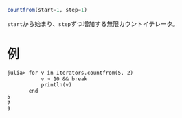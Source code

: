 ```julia
countfrom(start=1, step=1)
```

`start`から始まり、`step`ずつ増加する無限カウントイテレータ。

# 例

```jldoctest
julia> for v in Iterators.countfrom(5, 2)
           v > 10 && break
           println(v)
       end
5
7
9
```
